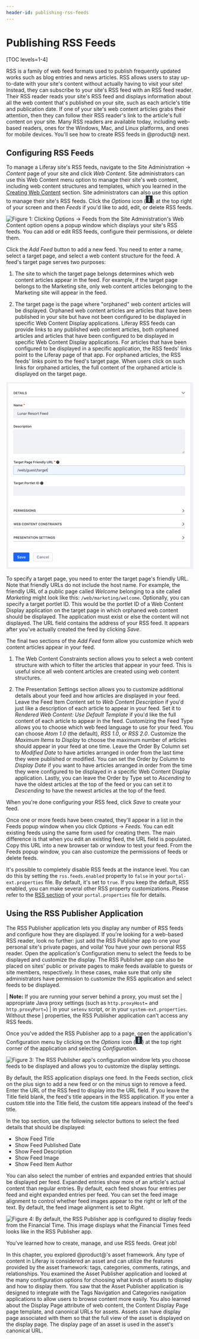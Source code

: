 ```yaml
---
header-id: publishing-rss-feeds
---
```


# Publishing RSS Feeds

[TOC levels=1-4]

RSS is a family of web feed formats used to publish frequently updated works
such as blog entries and news articles. RSS allows users to stay up-to-date with
your site's content without actually having to visit your site! Instead, they
can subscribe to your site's RSS feed with an RSS feed reader. Their RSS reader
reads your site's RSS feed and displays information about all the web content
that's published on your site, such as each article's title and publication
date. If one of your site's web content articles grabs their attention, then
they can follow their RSS reader's link to the article's full content on your
site. Many RSS readers are available today, including web-based readers, ones
for the Windows, Mac, and Linux platforms, and ones for mobile devices. You'll
see how to create RSS feeds in @product@ next.

## Configuring RSS Feeds

To manage a Liferay site's RSS feeds, navigate to the Site Administration &rarr;
*Content* page of your site and click *Web Content*. Site administrators can use
this Web Content menu option to manage their site's web content, including web
content structures and templates, which you learned in the 
[Creating Web Content](/docs/7-0/user/-/knowledge_base/u/creating-web-content)
section. Site administrators can also use this option to manage their site's RSS
feeds. Click the *Options* icon (![Options](../../../images/icon-options.png))
at the top right of your screen and then *Feeds* if you'd like to add, edit, or
delete RSS feeds.

![Figure 1: Clicking *Options* &rarr; *Feeds* from the Site Administration's Web Content option opens a popup window which displays your site's RSS feeds. You can add or edit RSS feeds, configure their permissions, or delete them.](../../../images/web-content-manage-feeds.png)

Click the *Add Feed* button to add a new feed. You need to enter a name, select
a target page, and select a web content structure for the feed. A feed's target
page serves two purposes:

1. The site to which the target page belongs determines which web content
   articles appear in the feed. For example, if the target page belongs to the
   Marketing site, only web content articles belonging to the Marketing site
   will appear in the feed.

2. The target page is the page where "orphaned" web content articles will be
   displayed. Orphaned web content articles are articles that have been
   published in your site but have not been configured to be displayed in
   specific Web Content Display applications. Liferay RSS feeds can provide
   links to any published web content articles, both orphaned articles and
   articles that have been configured to be displayed in specific Web Content
   Display applications. For articles that have been configured to be displayed in a
   specific application, the RSS feeds' links point to the Liferay page of that
   app. For orphaned articles, the RSS feeds' links point to the feed's target
   page. When users click on such links for orphaned articles, the full content
   of the orphaned article is displayed on the target page.

![Figure 2: To create a new RSS feed, you only need to specify a name, target page, and web content structure. Of course, you can also configure other features of the feed such as its permissions, web content constraints, and presentation settings.](../../../images/web-content-new-feed.png)

To specify a target page, you need to enter the target page's friendly URL. Note
that friendly URLs do not include the host name. For example, the friendly URL
of a public page called *Welcome* belonging to a site called *Marketing* might
look like this: `/web/marketing/welcome`. Optionally, you can specify a target
portlet ID. This would be the portlet ID of a Web Content Display application on
the target page in which orphaned web content should be displayed. The
application must exist or else the content will not displayed. The URL field
contains the address of your RSS feed. It appears after you've actually created
the feed by clicking *Save*.

The final two sections of the *Add Feed* form allow you customize which web
content articles appear in your feed.

1. The Web Content Constraints section allows you to select a web content
   structure with which to filter the articles that appear in your feed.
   This is useful since all web content articles are created using web content
   structures.

2. The Presentation Settings section allows you to customize additional details
   about your feed and how articles are displayed in your feed. Leave the Feed
   Item Content set to *Web Content Description* if you'd just like a
   description of each article to appear in your feed. Set it to *Rendered Web
   Content: Use Default Template* if you'd like the full content of each article
   to appear in the feed. Customizing the Feed Type allows you to choose which
   web feed language to use for your feed. You can choose *Atom 1.0* (the
   default), *RSS 1.0*, or *RSS 2.0*. Customize the *Maximum Items to Display*
   to choose the maximum number of articles should appear in your feed at one
   time. Leave the Order By Column set to *Modified Date* to have articles
   arranged in order from the last time they were published or modified. You can
   set the Order by Column to *Display Date* if you want to have articles
   arranged in order from the time they were configured to be displayed in a
   specific Web Content Display application. Lastly, you can leave the Order by
   Type set to *Ascending* to have the oldest articles at the top of the feed or
   you can set it to *Descending* to have the newest articles at the top of the
   feed.

When you're done configuring your RSS feed, click *Save* to create your feed.

Once one or more feeds have been created, they'll appear in a list in the Feeds
popup window when you click *Options* &rarr; *Feeds*. You can edit existing
feeds using the same form used for creating them. The main difference is that
when you edit an existing feed, the URL field is populated. Copy this URL into a
new browser tab or window to test your feed. From the Feeds popup window, you
can also customize the permissions of feeds or delete feeds.

It's possible to completely disable RSS feeds at the instance level. You can do
this by setting the `rss.feeds.enabled` property to `false` in your
`portal-ext.properties` file. By default, it's set to `true`. If you keep the
default, RSS enabled, you can make several other RSS property customizations.
Please refer to the
[RSS section](@platform-ref@/7.0-latest/propertiesdoc/portal.properties.html#RSS)
of your `portal.properties` file for details.

## Using the RSS Publisher Application

The RSS Publisher application lets you display any number of RSS feeds and
configure how they are displayed. If you're looking for a web-based RSS reader,
look no further: just add the RSS Publisher app to one your personal site's
private pages, and voila! You have your own personal RSS reader. Open the
application's Configuration menu to select the feeds to be displayed and
customize the display. The RSS Publisher app can also be placed on sites' public
or private pages to make feeds available to guests or site members,
respectively. In these cases, make sure that only site administrators have
permission to customize the RSS application and select feeds to be displayed.

| **Note:** If you are running your server behind a proxy, you must set the
| appropriate Java proxy settings (such as `http.proxyHost=` and `http.proxyPort=`)
| in your `setenv` script, or in your `system-ext.properties`. Without these
| properties, the RSS Publisher application can't access any RSS feeds.

Once you've added the RSS Publisher app to a page, open the application's
Configuration menu by clicking on the *Options* icon
(![Options](../../../images/icon-options.png)) at the top right corner of the
application and selecting *Configuration*.

![Figure 3: The RSS Publisher app's configuration window lets you choose feeds to be displayed and allows you to customize the display settings.](../../../images/rss-application-config.png)

By default, the RSS application displays one feed. In the Feeds section, click
on the plus sign to add a new feed or on the minus sign to remove a
feed. Enter the URL of the RSS feed to display into the URL field. If you leave
the Title field blank, the feed's title appears in the RSS application. If you
enter a custom title into the Title field, the custom title appears instead of
the feed's title.

In the top section, use the following selector buttons to select the feed
details that should be displayed:

- Show Feed Title
- Show Feed Published Date
- Show Feed Description
- Show Feed Image
- Show Feed Item Author

You can also select the number of entries and expanded entries that should be
displayed per feed. Expanded entries show more of an article's actual content
than regular entries. By default, each feed shows four entries per feed and
eight expanded entries per feed. You can set the feed image alignment to
control whether feed images appear to the right or left of the text. By default,
the feed image alignment is set to *Right*.

![Figure 4: By default, the RSS Publisher app is configured to display feeds from the Financial Time. This image displays what the Financial Times feed looks like in the RSS Publisher app.](../../../images/rss-application-default-view.png)

You've learned how to create, manage, and use RSS feeds. Great job!

In this chapter, you explored @product@'s asset framework. Any type of content in
Liferay is considered an asset and can utilize the features provided by the
asset framework: tags, categories, comments, ratings, and relationships. You
examined the Asset Publisher application and looked at the many configuration
options for choosing what kinds of assets to display and how to display them.
You saw that the Asset Publisher application is designed to integrate with the
Tags Navigation and Categories navigation applications to allow users to browse
content more easily. You also learned about the Display Page attribute of web
content, the Content Display Page page template, and canonical URLs for assets.
Assets can have display page associated with them so that the full view of the
asset is displayed on the display page. The display page of an asset is used in
the asset's canonical URL.
